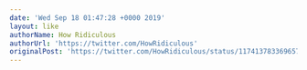 ```yaml
---
date: 'Wed Sep 18 01:47:28 +0000 2019'
layout: like
authorName: How Ridiculous
authorUrl: 'https://twitter.com/HowRidiculous'
originalPost: 'https://twitter.com/HowRidiculous/status/1174137833696575488'
---
```

